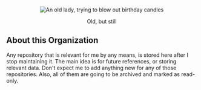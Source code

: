 <p align="center">
  <br>
   <img src="https://media.giphy.com/media/l4KibWpBGWchSqCRy/giphy.gif" alt="An old lady, trying to blow out birthday candles" title="Archive header's gif" />
  <br>
</p>
<p align="center">
Old, but still
</p>

## About this Organization

Any repository that is relevant for me by any means, is stored here after I stop maintaining it. The main idea is for future references, or storing relevant data. Don't expect me to add anything new for any of those repositories. Also, all of them are going to be archived and marked as read-only.
